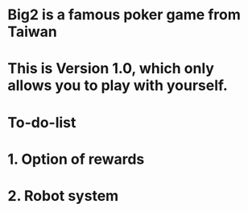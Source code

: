 # Big2 is a famous poker game from Taiwan
# This is Version 1.0, which only allows you to play with yourself.
# To-do-list
# 1. Option of rewards
# 2. Robot system
